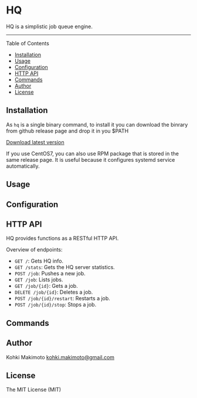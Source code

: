 # HQ

HQ is a simplistic job queue engine.

----


Table of Contents

  - [Installation](#installation)
  - [Usage](#usage)
  - [Configuration](#configuration)
  - [HTTP API](#http-api)
  - [Commands](#commands)
  - [Author](#author)
  - [License](#license)


## Installation

As `hq` is a single binary command, to install it you can download the binrary from github release page and drop it in you $PATH

[Download latest version](https://github.com/kohkimakimoto/hq/releases/latest)

If you use CentOS7, you can also use RPM package that is stored in the same release page. It is useful because it configures systemd service automatically.

## Usage

## Configuration

## HTTP API

HQ provides functions as a RESTful HTTP API.

Overview of endpoints:

* `GET /`: Gets HQ info.
* `GET /stats`: Gets the HQ server statistics.
* `POST /job`: Pushes a new job.
* `GET /job`: Lists jobs.
* `GET /job/{id}`: Gets a job.
* `DELETE /job/{id}`: Deletes a job.
* `POST /job/{id}/restart`: Restarts a job.
* `POST /job/{id}/stop`: Stops a job.

## Commands

## Author

Kohki Makimoto <kohki.makimoto@gmail.com>

## License

The MIT License (MIT)
